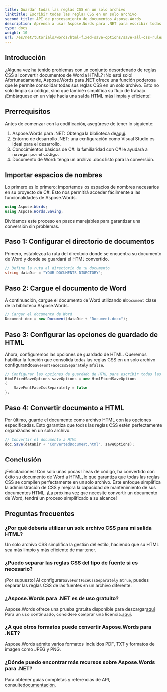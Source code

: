 ```yaml
---
title: Guardar todas las reglas CSS en un solo archivo
linktitle: Escribir todas las reglas CSS en un solo archivo
second_title: API de procesamiento de documentos Aspose.Words
description: Aprenda a usar Aspose.Words para .NET para escribir todas las reglas CSS en un solo archivo al guardar documentos con HtmlFixedSaveOptions. Siga este tutorial detallado para obtener instrucciones paso a paso.
type: docs
weight: 10
url: /es/net/tutorials/words/html-fixed-save-options/save-all-css-rules-in-single-file/
---
```

## Introducción

¿Alguna vez ha tenido problemas con un conjunto desordenado de reglas CSS al convertir documentos de Word a HTML? ¡No está solo! Afortunadamente, Aspose.Words para .NET ofrece una función poderosa que le permite consolidar todas sus reglas CSS en un solo archivo. Esto no solo limpia su código, sino que también simplifica su flujo de trabajo. ¡Embárquese en un viaje hacia una salida HTML más limpia y eficiente!

## Prerrequisitos

Antes de comenzar con la codificación, asegúrese de tener lo siguiente:

1.  Aspose.Words para .NET: Obtenga la biblioteca de[aquí](https://releases.aspose.com/words/net/).
2. Entorno de desarrollo .NET: una configuración como Visual Studio es ideal para el desarrollo.
3. Conocimientos básicos de C#: la familiaridad con C# le ayudará a navegar por el código.
4. Documento de Word: tenga un archivo .docx listo para la conversión.

## Importar espacios de nombres

Lo primero es lo primero: importemos los espacios de nombres necesarios en su proyecto de C#. Esto nos permitirá acceder fácilmente a las funcionalidades de Aspose.Words.

```csharp
using Aspose.Words;
using Aspose.Words.Saving;
```

Dividamos este proceso en pasos manejables para garantizar una conversión sin problemas.

## Paso 1: Configurar el directorio de documentos

Primero, establezca la ruta del directorio donde se encuentra su documento de Word y donde se guardará el HTML convertido.

```csharp
// Define la ruta al directorio de tu documento
string dataDir = "YOUR DOCUMENTS DIRECTORY";
```

## Paso 2: Cargue el documento de Word

 A continuación, cargue el documento de Word utilizando el`Document` clase de la biblioteca Aspose.Words.

```csharp
// Cargar el documento de Word
Document doc = new Document(dataDir + "Document.docx");
```

## Paso 3: Configurar las opciones de guardado de HTML

 Ahora, configuremos las opciones de guardado de HTML. Queremos habilitar la función que consolida todas las reglas CSS en un solo archivo configurando`SaveFontFaceCssSeparately` a`false`.

```csharp
// Configurar las opciones de guardado de HTML para escribir todas las reglas CSS en un solo archivo
HtmlFixedSaveOptions saveOptions = new HtmlFixedSaveOptions 
{ 
    SaveFontFaceCssSeparately = false 
};
```

## Paso 4: Convertir documento a HTML

Por último, guarde el documento como archivo HTML con las opciones especificadas. Esto garantiza que todas las reglas CSS estén perfectamente organizadas en un solo archivo.

```csharp
// Convertir el documento a HTML
doc.Save(dataDir + "ConvertedDocument.html", saveOptions);
```

## Conclusión

¡Felicitaciones! Con solo unas pocas líneas de código, ha convertido con éxito su documento de Word a HTML, lo que garantiza que todas las reglas CSS se compilen perfectamente en un solo archivo. Este enfoque simplifica la administración de CSS y mejora la capacidad de mantenimiento de sus documentos HTML. ¡La próxima vez que necesite convertir un documento de Word, tendrá un proceso simplificado a su alcance!

## Preguntas frecuentes

### ¿Por qué debería utilizar un solo archivo CSS para mi salida HTML?
Un solo archivo CSS simplifica la gestión del estilo, haciendo que su HTML sea más limpio y más eficiente de mantener.

### ¿Puedo separar las reglas CSS del tipo de fuente si es necesario?
 ¡Por supuesto! Al configurar`SaveFontFaceCssSeparately` a`true`, puedes separar las reglas CSS de las fuentes en un archivo diferente.

### ¿Aspose.Words para .NET es de uso gratuito?
 Aspose.Words ofrece una prueba gratuita disponible para descargar[aquí](https://releases.aspose.com/) Para un uso continuado, considere comprar una licencia.[aquí](https://purchase.aspose.com/buy).

### ¿A qué otros formatos puede convertir Aspose.Words para .NET?
Aspose.Words admite varios formatos, incluidos PDF, TXT y formatos de imagen como JPEG y PNG.

### ¿Dónde puedo encontrar más recursos sobre Aspose.Words para .NET?
 Para obtener guías completas y referencias de API, consulte[documentación](https://reference.aspose.com/words/net/).
